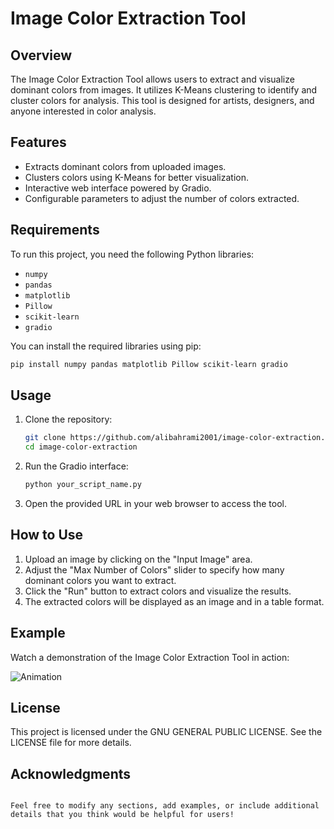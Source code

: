 # Image Color Extraction Tool

## Overview
The Image Color Extraction Tool allows users to extract and visualize dominant colors from images. It utilizes K-Means clustering to identify and cluster colors for analysis. This tool is designed for artists, designers, and anyone interested in color analysis.

## Features
- Extracts dominant colors from uploaded images.
- Clusters colors using K-Means for better visualization.
- Interactive web interface powered by Gradio.
- Configurable parameters to adjust the number of colors extracted.

## Requirements
To run this project, you need the following Python libraries:
- `numpy`
- `pandas`
- `matplotlib`
- `Pillow`
- `scikit-learn`
- `gradio`

You can install the required libraries using pip:

```bash
pip install numpy pandas matplotlib Pillow scikit-learn gradio
```

## Usage
1. Clone the repository:
   ```bash
   git clone https://github.com/alibahrami2001/image-color-extraction.git
   cd image-color-extraction
   ```

2. Run the Gradio interface:
   ```bash
   python your_script_name.py
   ```

3. Open the provided URL in your web browser to access the tool.

## How to Use
1. Upload an image by clicking on the "Input Image" area.
2. Adjust the "Max Number of Colors" slider to specify how many dominant colors you want to extract.
3. Click the "Run" button to extract colors and visualize the results.
4. The extracted colors will be displayed as an image and in a table format.

## Example
Watch a demonstration of the Image Color Extraction Tool in action:

![Animation](https://github.com/alibahrami2001/image_color_extraction/blob/main/image/Animation.gif)

## License
This project is licensed under the GNU GENERAL PUBLIC LICENSE. See the LICENSE file for more details.

## Acknowledgments
```

Feel free to modify any sections, add examples, or include additional details that you think would be helpful for users!
